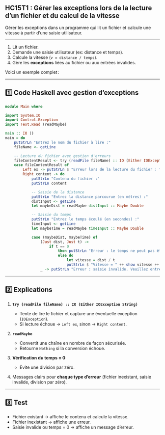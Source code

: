 ## HC15T1 : Gérer les exceptions lors de la lecture d’un fichier et du calcul de la vitesse 

Gérer les exceptions dans un programme qui lit un fichier et calcule une vitesse à partir d’une saisie utilisateur.

---

1. Lit un fichier.
2. Demande une saisie utilisateur (ex: distance et temps).
3. Calcule la vitesse (`v = distance / temps`).
4. Gère les **exceptions** liées au fichier ou aux entrées invalides.

Voici un exemple complet :

---

## 1️⃣ Code Haskell avec gestion d’exceptions

```haskell
module Main where

import System.IO
import Control.Exception
import Text.Read (readMaybe)

main :: IO ()
main = do
    putStrLn "Entrez le nom du fichier à lire :"
    fileName <- getLine

    -- Lecture du fichier avec gestion d'erreurs
    fileContentResult <- try (readFile fileName) :: IO (Either IOException String)
    case fileContentResult of
        Left ex -> putStrLn $ "Erreur lors de la lecture du fichier : " ++ show ex
        Right content -> do
            putStrLn "Contenu du fichier :"
            putStrLn content

            -- Saisie de la distance
            putStrLn "Entrez la distance parcourue (en mètres) :"
            distInput <- getLine
            let maybeDist = readMaybe distInput :: Maybe Double

            -- Saisie du temps
            putStrLn "Entrez le temps écoulé (en secondes) :"
            timeInput <- getLine
            let maybeTime = readMaybe timeInput :: Maybe Double

            case (maybeDist, maybeTime) of
                (Just dist, Just t) -> 
                    if t == 0 
                        then putStrLn "Erreur : le temps ne peut pas être zéro."
                        else do
                            let vitesse = dist / t
                            putStrLn $ "Vitesse = " ++ show vitesse ++ " m/s"
                _ -> putStrLn "Erreur : saisie invalide. Veuillez entrer des nombres valides."
```

---

## 2️⃣ Explications

1. **`try (readFile fileName) :: IO (Either IOException String)`**

   * Tente de lire le fichier et capture une éventuelle exception (`IOException`).
   * Si lecture échoue → `Left ex`, sinon → `Right content`.

2. **`readMaybe`**

   * Convertit une chaîne en nombre de façon sécurisée.
   * Retourne `Nothing` si la conversion échoue.

3. **Vérification du temps = 0**

   * Evite une division par zéro.

4. Messages clairs pour **chaque type d’erreur** (fichier inexistant, saisie invalide, division par zéro).

---

## 3️⃣ Test

* Fichier existant → affiche le contenu et calcule la vitesse.
* Fichier inexistant → affiche une erreur.
* Saisie invalide ou temps = 0 → affiche un message d’erreur.
